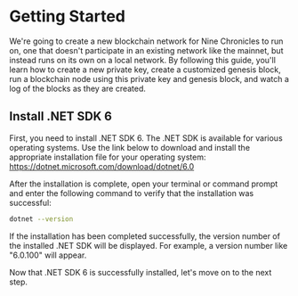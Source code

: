 # Getting Started 

We're going to create a new blockchain network for Nine Chronicles to run on, one that doesn't participate in an existing network like the mainnet, but instead runs on its own on a local network.
By following this guide, you'll learn how to create a new private key, create a customized genesis block, run a blockchain node using this private key and genesis block, and watch a log of the blocks as they are created.

## Install .NET SDK 6

First, you need to install .NET SDK 6. The .NET SDK is available for various operating systems. Use the link below to download and install the appropriate installation file for your operating system:
https://dotnet.microsoft.com/download/dotnet/6.0

After the installation is complete, open your terminal or command prompt and enter the following command to verify that the installation was successful:
```bash
dotnet --version
```

If the installation has been completed successfully, the version number of the installed .NET SDK will be displayed. For example, a version number like "6.0.100" will appear.

Now that .NET SDK 6 is successfully installed, let's move on to the next step.
